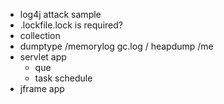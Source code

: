 - log4j attack sample
- .lockfile.lock is required?
- collection
- dumptype /memorylog gc.log / heapdump /me
- servlet app
  - que
  - task schedule 
- jframe app
